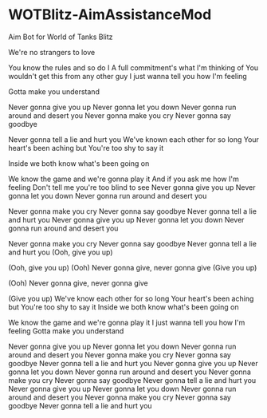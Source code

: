 # WOTBlitz-AimAssistanceMod
Aim Bot for World of Tanks Blitz




We're no strangers to love

You know the rules and so do I
A full commitment's what I'm thinking of
You wouldn't get this from any other guy
I just wanna tell you how I'm feeling

Gotta make you understand

Never gonna give you up
Never gonna let you down
Never gonna run around and desert you
Never gonna make you cry
Never gonna say goodbye

Never gonna tell a lie and hurt you
We've known each other for so long
Your heart's been aching but
You're too shy to say it

Inside we both know what's been going on

We know the game and we're gonna play it
And if you ask me how I'm feeling
Don't tell me you're too blind to see
Never gonna give you up
Never gonna let you down
Never gonna run around and desert you

Never gonna make you cry
Never gonna say goodbye
Never gonna tell a lie and hurt you
Never gonna give you up
Never gonna let you down
Never gonna run around and desert you

Never gonna make you cry
Never gonna say goodbye
Never gonna tell a lie and hurt you
(Ooh, give you up)

(Ooh, give you up)
(Ooh)
Never gonna give, never gonna give
(Give you up)

(Ooh)
Never gonna give, never gonna give

(Give you up)
We've know each other for so long
Your heart's been aching but
You're too shy to say it
Inside we both know what's been going on

We know the game and we're gonna play it
I just wanna tell you how I'm feeling
Gotta make you understand

Never gonna give you up
Never gonna let you down
Never gonna run around and desert you
Never gonna make you cry
Never gonna say goodbye
Never gonna tell a lie and hurt you
Never gonna give you up
Never gonna let you down
Never gonna run around and desert you
Never gonna make you cry
Never gonna say goodbye
Never gonna tell a lie and hurt you
Never gonna give you up
Never gonna let you down
Never gonna run around and desert you
Never gonna make you cry
Never gonna say goodbye
Never gonna tell a lie and hurt you
